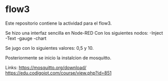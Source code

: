# flow3

Este repositorio contiene la actividad para el flow3.

Se hizo una interfaz sencilla en Node-RED Con los siguientes nodos: -Inject -Text -gauge -chart

Se jugo con lo siguientes valores: 0,5 y 10.

Posteriormente se inicio la instalcion de mosquitto.

Links:
https://mosquitto.org/download/ https://edu.codigoiot.com/course/view.php?id=851
